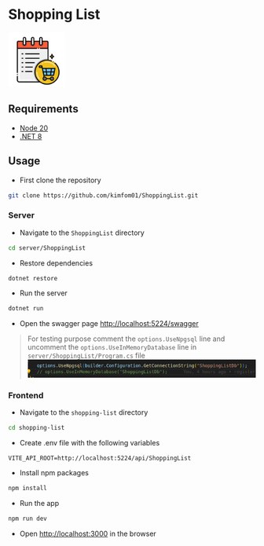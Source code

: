 # Shopping List

![logo i guess](assets/logo.png)

## Requirements

- [Node 20](https://nodejs.org)
- [.NET 8](https://dotnet.microsoft.com)

## Usage

- First clone the repository

```sh
git clone https://github.com/kimfom01/ShoppingList.git
```

### Server

- Navigate to the `ShoppingList` directory

```sh
cd server/ShoppingList
```

- Restore dependencies

```sh
dotnet restore
```

- Run the server

```sh
dotnet run
```

- Open the swagger page [http://localhost:5224/swagger](http://localhost:5224/swagger)

> For testing purpose comment the `options.UseNpgsql` line and uncomment the `options.UseInMemoryDatabase` line in `server/ShoppingList/Program.cs` file
> ![use in memory database](assets/inmemoryline.png)

### Frontend

- Navigate to the `shopping-list` directory

```sh
cd shopping-list
```

- Create .env file with the following variables

```plaintext
VITE_API_ROOT=http://localhost:5224/api/ShoppingList
```

- Install npm packages

```sh
npm install
```

- Run the app

```sh
npm run dev
```

- Open [http://localhost:3000](http://localhost:3000) in the browser
